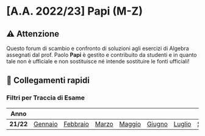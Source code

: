 # [A.A. 2022/23] Papi (M-Z)

## ⚠️ Attenzione

Questo forum di scambio e confronto di soluzioni agli esercizi di Algebra assegnati dal prof. Paolo **Papi** è gestito e contribuito da studenti e in quanto tale non è ufficiale e non sostituisce né intende sostituire le fonti ufficiali!

## 🔗 Collegamenti rapidi

### Filtri per Traccia di Esame

| Anno      |                                                                               |                                                                                 |                                                                           |                                                                             |                                                                             |                                                                             |                                                                                   |                                                                               |
|-----------|-------------------------------------------------------------------------------|---------------------------------------------------------------------------------|---------------------------------------------------------------------------|-----------------------------------------------------------------------------|-----------------------------------------------------------------------------|-----------------------------------------------------------------------------|-----------------------------------------------------------------------------------|-------------------------------------------------------------------------------|
| **21/22** | [Gennaio](../../../discussions?discussions_q=label%3A"27+gennaio+2022+[M-Z]") | [Febbraio](../../../discussions?discussions_q=label%3A"17+febbraio+2022+[M/Z]") | [Marzo](../../../discussions?discussions_q=label%3A"24+marzo+2022+[M/Z]") | [Maggio](../../../discussions?discussions_q=label%3A"30+maggio+2022+[M/Z]") | [Giugno](../../../discussions?discussions_q=label%3A"23+giugno+2022+[M/Z]") | [Luglio](../../../discussions?discussions_q=label%3A"14+luglio+2022+[M/Z]") | [Settembre](../../../discussions?discussions_q=label%3A"16+settembre+2022+[M/Z]") | [Ottobre](../../../discussions?discussions_q=label%3A"24+ottobre+2022+[M/Z]") |